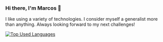### Hi there, I'm Marcos 👋 

I like using a variety of technologies. I consider myself a generalist more than anything. Always looking forward to my next challenges!

[![Top Used Languages](https://github-readme-stats.vercel.app/api/top-langs/?username=MarcosG119)](https://github.com/anuraghazra/github-readme-stats)

<!--
**MarcosG119/MarcosG119** is a ✨ _special_ ✨ repository because its `README.md` (this file) appears on your GitHub profile.

Here are some ideas to get you started:

- 🔭 I’m currently working on ...
- 🌱 I’m currently learning ...
- 👯 I’m looking to collaborate on ...
- 🤔 I’m looking for help with ...
- 💬 Ask me about ...
- 📫 How to reach me: ...
- 😄 Pronouns: ...
- ⚡ Fun fact: ...
-->
